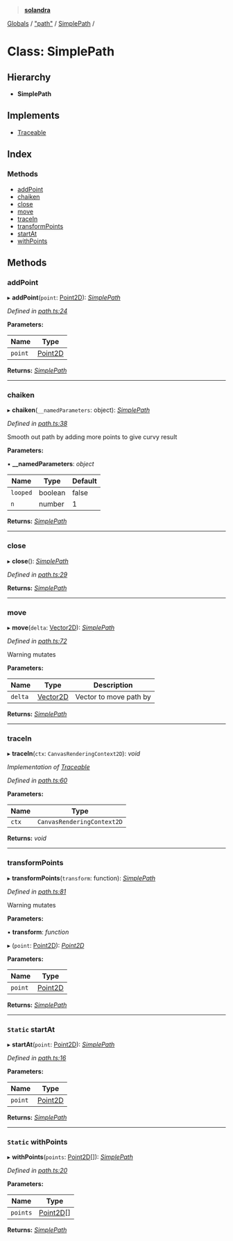 > **[solandra](../README.md)**

[Globals](../README.md) / ["path"](../modules/_path_.md) / [SimplePath](_path_.simplepath.md) /

# Class: SimplePath

## Hierarchy

* **SimplePath**

## Implements

* [Traceable](../interfaces/_path_.traceable.md)

## Index

### Methods

* [addPoint](_path_.simplepath.md#addpoint)
* [chaiken](_path_.simplepath.md#chaiken)
* [close](_path_.simplepath.md#close)
* [move](_path_.simplepath.md#move)
* [traceIn](_path_.simplepath.md#tracein)
* [transformPoints](_path_.simplepath.md#transformpoints)
* [startAt](_path_.simplepath.md#static-startat)
* [withPoints](_path_.simplepath.md#static-withpoints)

## Methods

###  addPoint

▸ **addPoint**(`point`: [Point2D](../modules/_types_play_.md#point2d)): *[SimplePath](_path_.simplepath.md)*

*Defined in [path.ts:24](https://github.com/jamesporter/solandra/blob/57eddd7/src/lib/path.ts#L24)*

**Parameters:**

Name | Type |
------ | ------ |
`point` | [Point2D](../modules/_types_play_.md#point2d) |

**Returns:** *[SimplePath](_path_.simplepath.md)*

___

###  chaiken

▸ **chaiken**(`__namedParameters`: object): *[SimplePath](_path_.simplepath.md)*

*Defined in [path.ts:38](https://github.com/jamesporter/solandra/blob/57eddd7/src/lib/path.ts#L38)*

Smooth out path by adding more points to give curvy result

**Parameters:**

▪ **__namedParameters**: *object*

Name | Type | Default |
------ | ------ | ------ |
`looped` | boolean | false |
`n` | number | 1 |

**Returns:** *[SimplePath](_path_.simplepath.md)*

___

###  close

▸ **close**(): *[SimplePath](_path_.simplepath.md)*

*Defined in [path.ts:29](https://github.com/jamesporter/solandra/blob/57eddd7/src/lib/path.ts#L29)*

**Returns:** *[SimplePath](_path_.simplepath.md)*

___

###  move

▸ **move**(`delta`: [Vector2D](../modules/_types_play_.md#vector2d)): *[SimplePath](_path_.simplepath.md)*

*Defined in [path.ts:72](https://github.com/jamesporter/solandra/blob/57eddd7/src/lib/path.ts#L72)*

Warning mutates

**Parameters:**

Name | Type | Description |
------ | ------ | ------ |
`delta` | [Vector2D](../modules/_types_play_.md#vector2d) | Vector to move path by  |

**Returns:** *[SimplePath](_path_.simplepath.md)*

___

###  traceIn

▸ **traceIn**(`ctx`: `CanvasRenderingContext2D`): *void*

*Implementation of [Traceable](../interfaces/_path_.traceable.md)*

*Defined in [path.ts:60](https://github.com/jamesporter/solandra/blob/57eddd7/src/lib/path.ts#L60)*

**Parameters:**

Name | Type |
------ | ------ |
`ctx` | `CanvasRenderingContext2D` |

**Returns:** *void*

___

###  transformPoints

▸ **transformPoints**(`transform`: function): *[SimplePath](_path_.simplepath.md)*

*Defined in [path.ts:81](https://github.com/jamesporter/solandra/blob/57eddd7/src/lib/path.ts#L81)*

Warning mutates

**Parameters:**

▪ **transform**: *function*

▸ (`point`: [Point2D](../modules/_types_play_.md#point2d)): *[Point2D](../modules/_types_play_.md#point2d)*

**Parameters:**

Name | Type |
------ | ------ |
`point` | [Point2D](../modules/_types_play_.md#point2d) |

**Returns:** *[SimplePath](_path_.simplepath.md)*

___

### `Static` startAt

▸ **startAt**(`point`: [Point2D](../modules/_types_play_.md#point2d)): *[SimplePath](_path_.simplepath.md)*

*Defined in [path.ts:16](https://github.com/jamesporter/solandra/blob/57eddd7/src/lib/path.ts#L16)*

**Parameters:**

Name | Type |
------ | ------ |
`point` | [Point2D](../modules/_types_play_.md#point2d) |

**Returns:** *[SimplePath](_path_.simplepath.md)*

___

### `Static` withPoints

▸ **withPoints**(`points`: [Point2D](../modules/_types_play_.md#point2d)[]): *[SimplePath](_path_.simplepath.md)*

*Defined in [path.ts:20](https://github.com/jamesporter/solandra/blob/57eddd7/src/lib/path.ts#L20)*

**Parameters:**

Name | Type |
------ | ------ |
`points` | [Point2D](../modules/_types_play_.md#point2d)[] |

**Returns:** *[SimplePath](_path_.simplepath.md)*